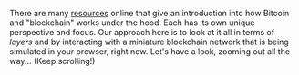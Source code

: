 There are many [resources](#) online that give an introduction into how Bitcoin and "blockchain" works under the hood.
Each has its own unique perspective and focus.
Our approach here is to look at it all in terms of *layers* and by interacting with a miniature blockchain network that is being simulated in your browser, right now.
Let's have a look, zooming out all the way...
(Keep scrolling!)
